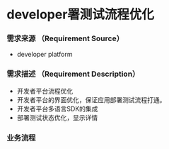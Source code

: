 # developer署测试流程优化
### 需求来源 （Requirement Source）

- developer platform 

### 需求描述 （Requirement Description）
- 开发者平台流程优化
- 开发者平台的界面优化，保证应用部署测试流程打通。
- 开发者平台多语言SDK的集成
- 部署测试状态优化，显示详情

### 业务流程

